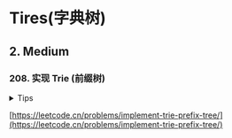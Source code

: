 # Tires(字典树)

## 2. Medium

### 208. 实现 Trie (前缀树)

<details>
<summary>Tips</summary>

1. 字典树构造入门
2. 使用一个TreeNode结构每个有一个26长度的子孩子数组代表26个字母
3. 并且用一个boolean变量代表是否事最后一个(单次结尾)

</details>

[https://leetcode.cn/problems/implement-trie-prefix-tree/](https://leetcode.cn/problems/implement-trie-prefix-tree/)